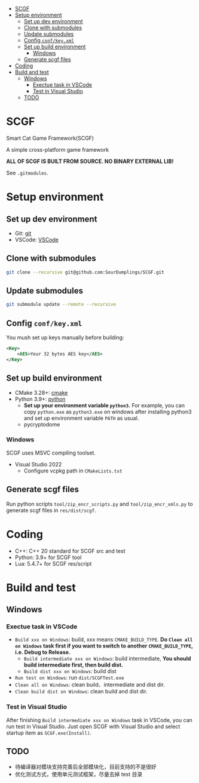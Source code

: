 - [SCGF](#scgf)
- [Setup environment](#setup-environment)
  - [Set up dev environment](#set-up-dev-environment)
  - [Clone with submodules](#clone-with-submodules)
  - [Update submodules](#update-submodules)
  - [Config `conf/key.xml`](#config-confkeyxml)
  - [Set up build environment](#set-up-build-environment)
    - [Windows](#windows)
  - [Generate scgf files](#generate-scgf-files)
- [Coding](#coding)
- [Build and test](#build-and-test)
  - [Windows](#windows-1)
    - [Exectue task in VSCode](#exectue-task-in-vscode)
    - [Test in Visual Studio](#test-in-visual-studio)
  - [TODO](#todo)

# SCGF
Smart Cat Game Framework(SCGF)

A simple cross-platform game framework

**ALL OF SCGF IS BUILT FROM SOURCE. NO BINARY EXTERNAL LIB!**

See `.gitmodules`.

# Setup environment
## Set up dev environment
- Git: [git](https://git-scm.com/)
- VSCode: [VSCode](https://code.visualstudio.com/)

## Clone with submodules
```sh
git clone --recursive git@github.com:SourDumplings/SCGF.git
```

## Update submodules
```sh
git submodule update --remote --recursive
```

## Config `conf/key.xml`
You mush set up keys manually before building:
```xml
<Key>
    <AES>Your 32 bytes AES key</AES>
</Key>
```

## Set up build environment
- CMake 3.28+: [cmake](https://cmake.org/)
- Python 3.9+: [python](https://www.python.org/)
  - **Set up your environment variable `python3`.** For example, you can copy `python.exe` as `python3.exe` on windows after installing python3 and set up environment variable `PATH` as usual.
  - pycryptodome

### Windows
SCGF uses MSVC compiling toolset.
- Visual Studio 2022
  - Configure vcpkg path in `CMakeLists.txt`
  
## Generate scgf files
Run python scripts `tool/zip_encr_scripts.py` and `tool/zip_encr_xmls.py` to generate scgf files in `res/dist/scgf`.

# Coding
- C++: C++ 20 standard for SCGF src and test
- Python: 3.9+ for SCGF tool
- Lua: 5.4.7+ for SCGF res/script

# Build and test
## Windows
### Exectue task in VSCode
- `Build xxx on Windows`: build, xxx means `CMAKE_BUILD_TYPE`. **Do `Clean all on Windows` task first if you want to switch to another `CMAKE_BUILD_TYPE`, i.e. Debug to Release.**
  - `Build intermediate xxx on Windows`: build intermediate, **You should build intermediate first, then build dist.**
  - `Build dist xxx on Windows`: build dist
- `Run test on Windows`: run `dist/SCGFTest.exe`
- `Clean all on Windows`: clean build、intermediate and dist dir. 
- `Clean build dist on Windows`: clean build and dist dir. 

### Test in Visual Studio
After finishing `Build intermediate xxx on Windows` task in VSCode, you can run test in Visual Studio. Just open SCGF with Visual Studio and select startup item as `SCGF.exe(Install)`.

## TODO
- 待编译器对模块支持完善后全部模块化，目前支持的不是很好
- 优化测试方式，使用单元测试框架，尽量去掉 test 目录
